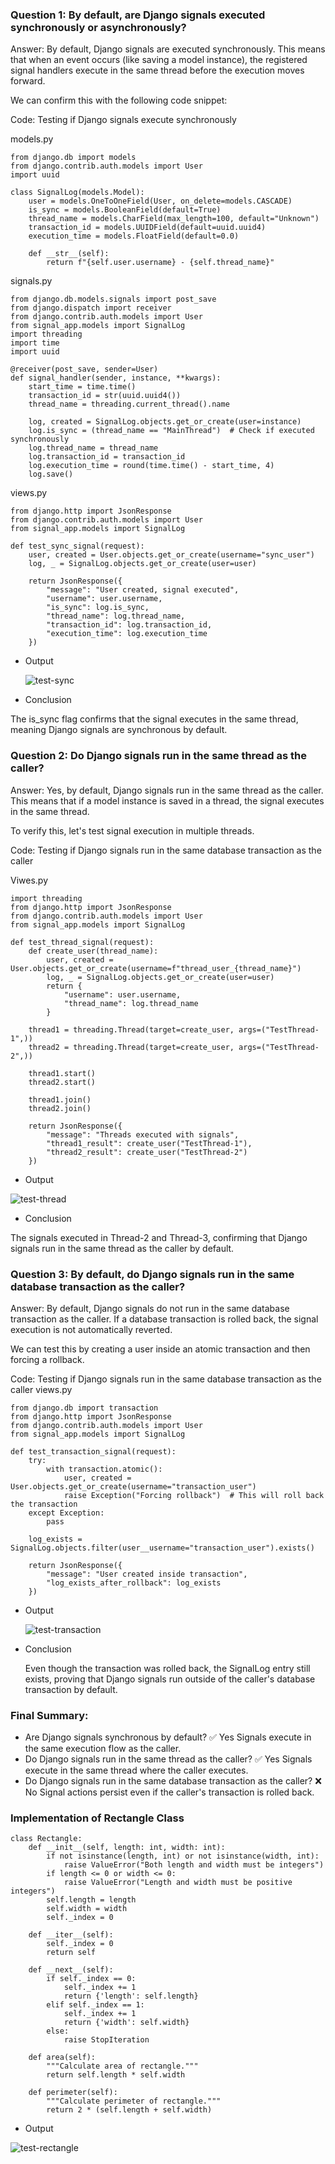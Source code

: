 
### Question 1: By default, are Django signals executed synchronously or asynchronously?

Answer: By default, Django signals are executed synchronously. This means that when an event occurs (like saving a model instance), the registered signal handlers execute in the same thread before the execution moves forward.

We can confirm this with the following code snippet:

Code: Testing if Django signals execute synchronously

models.py

```
from django.db import models
from django.contrib.auth.models import User
import uuid

class SignalLog(models.Model):
    user = models.OneToOneField(User, on_delete=models.CASCADE)
    is_sync = models.BooleanField(default=True)  
    thread_name = models.CharField(max_length=100, default="Unknown")
    transaction_id = models.UUIDField(default=uuid.uuid4)
    execution_time = models.FloatField(default=0.0)

    def __str__(self):
        return f"{self.user.username} - {self.thread_name}"
```

signals.py
```
from django.db.models.signals import post_save
from django.dispatch import receiver
from django.contrib.auth.models import User
from signal_app.models import SignalLog
import threading
import time
import uuid

@receiver(post_save, sender=User)
def signal_handler(sender, instance, **kwargs):
    start_time = time.time()
    transaction_id = str(uuid.uuid4())  
    thread_name = threading.current_thread().name  

    log, created = SignalLog.objects.get_or_create(user=instance)
    log.is_sync = (thread_name == "MainThread")  # Check if executed synchronously
    log.thread_name = thread_name
    log.transaction_id = transaction_id
    log.execution_time = round(time.time() - start_time, 4)
    log.save()
```

views.py
  ```
  from django.http import JsonResponse
  from django.contrib.auth.models import User
  from signal_app.models import SignalLog
  
  def test_sync_signal(request):
      user, created = User.objects.get_or_create(username="sync_user")
      log, _ = SignalLog.objects.get_or_create(user=user)
  
      return JsonResponse({
          "message": "User created, signal executed",
          "username": user.username,
          "is_sync": log.is_sync,
          "thread_name": log.thread_name,
          "transaction_id": log.transaction_id,
          "execution_time": log.execution_time
      })
   ```
- Output

  ![test-sync](https://github.com/user-attachments/assets/88ca5a01-c392-4127-b8cc-755e741dac86)

- Conclusion

The is_sync flag confirms that the signal executes in the same thread, meaning Django signals are synchronous by default.

### Question 2: Do Django signals run in the same thread as the caller?

Answer: Yes, by default, Django signals run in the same thread as the caller. This means that if a model instance is saved in a thread, the signal executes in the same thread.

To verify this, let's test signal execution in multiple threads.

Code: Testing if Django signals run in the same database transaction as the caller

Viwes.py
```
import threading
from django.http import JsonResponse
from django.contrib.auth.models import User
from signal_app.models import SignalLog

def test_thread_signal(request):
    def create_user(thread_name):
        user, created = User.objects.get_or_create(username=f"thread_user_{thread_name}")
        log, _ = SignalLog.objects.get_or_create(user=user)
        return {
            "username": user.username,
            "thread_name": log.thread_name
        }

    thread1 = threading.Thread(target=create_user, args=("TestThread-1",))
    thread2 = threading.Thread(target=create_user, args=("TestThread-2",))

    thread1.start()
    thread2.start()

    thread1.join()
    thread2.join()

    return JsonResponse({
        "message": "Threads executed with signals",
        "thread1_result": create_user("TestThread-1"),
        "thread2_result": create_user("TestThread-2")
    })
```

- Output

![test-thread](https://github.com/user-attachments/assets/c8daff42-f524-41fb-b090-0917f138d9f1)


- Conclusion

The signals executed in Thread-2 and Thread-3, confirming that Django signals run in the same thread as the caller by default.

### Question 3: By default, do Django signals run in the same database transaction as the caller?

Answer: By default, Django signals do not run in the same database transaction as the caller. If a database transaction is rolled back, the signal execution is not automatically reverted.

We can test this by creating a user inside an atomic transaction and then forcing a rollback.

Code: Testing if Django signals run in the same database transaction as the caller
views.py
```
from django.db import transaction
from django.http import JsonResponse
from django.contrib.auth.models import User
from signal_app.models import SignalLog

def test_transaction_signal(request):
    try:
        with transaction.atomic():
            user, created = User.objects.get_or_create(username="transaction_user")
            raise Exception("Forcing rollback")  # This will roll back the transaction
    except Exception:
        pass

    log_exists = SignalLog.objects.filter(user__username="transaction_user").exists()

    return JsonResponse({
        "message": "User created inside transaction",
        "log_exists_after_rollback": log_exists
    })
```

- Output

  ![test-transaction](https://github.com/user-attachments/assets/bab16daf-4809-4208-bc06-0ff80a811aa5)


- Conclusion

  Even though the transaction was rolled back, the SignalLog entry still exists, proving that Django signals run outside of the caller's database transaction by default.


### Final Summary:

- Are Django signals synchronous by default?	✅ Yes	Signals execute in the same execution flow as the caller.
- Do Django signals run in the same thread as the caller?	✅ Yes	Signals execute in the same thread where the caller executes.
- Do Django signals run in the same database transaction as the caller?	❌ No	Signal actions persist even if the caller's transaction is rolled back.

### Implementation of Rectangle Class

```
class Rectangle:
    def __init__(self, length: int, width: int):
        if not isinstance(length, int) or not isinstance(width, int):
            raise ValueError("Both length and width must be integers")
        if length <= 0 or width <= 0:
            raise ValueError("Length and width must be positive integers")
        self.length = length
        self.width = width
        self._index = 0

    def __iter__(self):
        self._index = 0
        return self

    def __next__(self):
        if self._index == 0:
            self._index += 1
            return {'length': self.length}
        elif self._index == 1:
            self._index += 1
            return {'width': self.width}
        else:
            raise StopIteration

    def area(self):
        """Calculate area of rectangle."""
        return self.length * self.width

    def perimeter(self):
        """Calculate perimeter of rectangle."""
        return 2 * (self.length + self.width)
```

- Output

![test-rectangle](https://github.com/user-attachments/assets/85a176be-b212-4020-8a98-74de034ee987)

